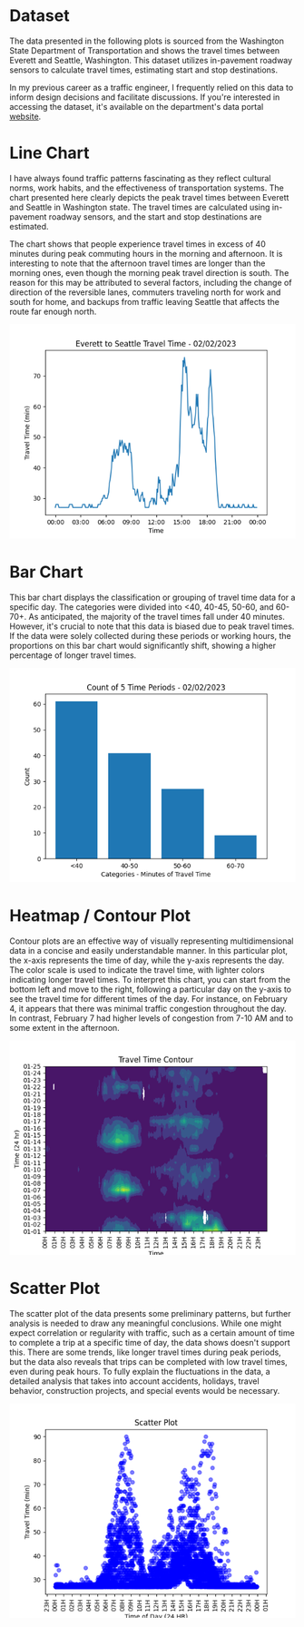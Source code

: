 # Dataset
The data presented in the following plots is sourced from the Washington State Department of Transportation and shows the travel times between Everett and Seattle, Washington. This dataset utilizes in-pavement roadway sensors to calculate travel times, estimating start and stop destinations.

In my previous career as a traffic engineer, I frequently relied on this data to inform design decisions and facilitate discussions. If you're interested in accessing the dataset, it's available on the department's data portal [website](http://data.wsdot.wa.gov/traffic/nw).

# Line Chart
I have always found traffic patterns fascinating as they reflect cultural norms, work habits, and the effectiveness of transportation systems. The chart presented here clearly depicts the peak travel times between Everett and Seattle in Washington state. The travel times are calculated using in-pavement roadway sensors, and the start and stop destinations are estimated.

The chart shows that people experience travel times in excess of 40 minutes during peak commuting hours in the morning and afternoon. It is interesting to note that the afternoon travel times are longer than the morning ones, even though the morning peak travel direction is south. The reason for this may be attributed to several factors, including the change of direction of the reversible lanes, commuters traveling north for work and south for home, and backups from traffic leaving Seattle that affects the route far enough north.

![line_plot](line_plot.png)

# Bar Chart
This bar chart displays the classification or grouping of travel time data for a specific day. The categories were divided into <40, 40-45, 50-60, and 60-70+. As anticipated, the majority of the travel times fall under 40 minutes. However, it's crucial to note that this data is biased due to peak travel times. If the data were solely collected during these periods or working hours, the proportions on this bar chart would significantly shift, showing a higher percentage of longer travel times.

![bar_chart](bar_chart.png)

# Heatmap / Contour Plot
Contour plots are an effective way of visually representing multidimensional data in a concise and easily understandable manner. In this particular plot, the x-axis represents the time of day, while the y-axis represents the day. The color scale is used to indicate the travel time, with lighter colors indicating longer travel times. To interpret this chart, you can start from the bottom left and move to the right, following a particular day on the y-axis to see the travel time for different times of the day. For instance, on February 4, it appears that there was minimal traffic congestion throughout the day. In contrast, February 7 had higher levels of congestion from 7-10 AM and to some extent in the afternoon.

![contour_plot](contour_plot.png)

# Scatter Plot
The scatter plot of the data presents some preliminary patterns, but further analysis is needed to draw any meaningful conclusions. While one might expect correlation or regularity with traffic, such as a certain amount of time to complete a trip at a specific time of day, the data shows doesn't support this. There are some trends, like longer travel times during peak periods, but the data also reveals that trips can be completed with low travel times, even during peak hours. To fully explain the fluctuations in the data, a detailed analysis that takes into account accidents, holidays, travel behavior, construction projects, and special events would be necessary.

![scatter_plot](scatter_plot.png)
